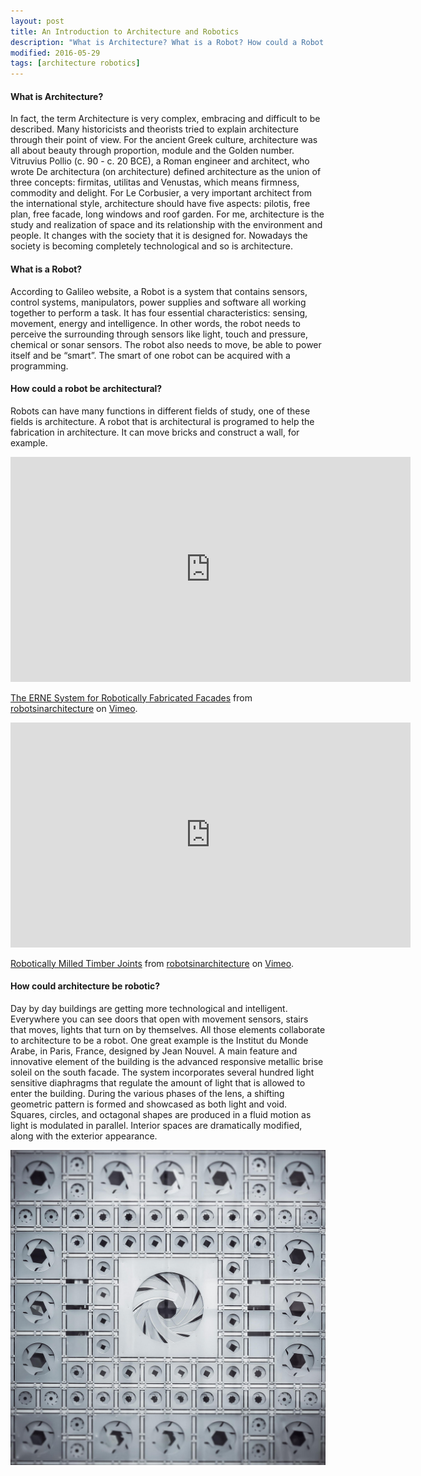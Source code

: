 ```yaml
---
layout: post
title: An Introduction to Architecture and Robotics
description: "What is Architecture? What is a Robot? How could a Robot be Architectural? How could Architecture be robotic?"
modified: 2016-05-29
tags: [architecture robotics]
---
```

#### What is Architecture?

In fact, the term Architecture is very complex, embracing and difficult to be described. Many historicists and theorists tried to explain architecture through their point of view.
For the ancient Greek culture, architecture was all about beauty through proportion, module and the Golden number.
Vitruvius Pollio (c. 90 - c. 20 BCE), a Roman engineer and architect, who wrote De architectura (on architecture) defined architecture as the union of three concepts: firmitas, utilitas and Venustas, which means firmness, commodity and delight.
For Le Corbusier, a very important architect from the international style, architecture should have five aspects: pilotis, free plan, free facade, long windows and roof garden.
For me, architecture is the study and realization of space and its relationship with the environment and people. It changes with the society that it is designed for. Nowadays the society is becoming completely technological and so is architecture.

#### What is a Robot?

According to Galileo website, a Robot is a system that contains sensors, control systems, manipulators, power supplies and software all working together to perform a task. It has four essential characteristics: sensing, movement, energy and intelligence. In other words, the robot needs to perceive the surrounding through sensors like light, touch and pressure, chemical or sonar sensors. The robot also needs to move, be able to power itself and be “smart”. The smart of one robot can be acquired with a programming.

#### How could a robot be architectural?

Robots can have many functions in different fields of study, one of these fields is architecture. A robot that is architectural is programed to help the fabrication in architecture. It can move bricks and construct a wall, for example.

<iframe src="https://player.vimeo.com/video/158804696" width="640" height="360" frameborder="0" webkitallowfullscreen mozallowfullscreen allowfullscreen></iframe>
<p><a href="https://vimeo.com/158804696">The ERNE System for Robotically Fabricated Facades</a> from <a href="https://vimeo.com/robotsinarchitecture">robotsinarchitecture</a> on <a href="https://vimeo.com">Vimeo</a>.</p>

<iframe src="https://player.vimeo.com/video/158804688" width="640" height="360" frameborder="0" webkitallowfullscreen mozallowfullscreen allowfullscreen></iframe>
<p><a href="https://vimeo.com/158804688">Robotically Milled Timber Joints</a> from <a href="https://vimeo.com/robotsinarchitecture">robotsinarchitecture</a> on <a href="https://vimeo.com">Vimeo</a>.</p>

#### How could architecture be robotic?

Day by day buildings are getting more technological and intelligent. Everywhere you can see doors that open with movement sensors, stairs that moves, lights that turn on by themselves. All those elements collaborate to architecture to be a robot. 
One great example is the Institut du Monde Arabe, in Paris, France, designed by Jean Nouvel. A main feature and innovative element of the building is the advanced responsive metallic brise soleil on the south facade. The system incorporates several hundred light sensitive diaphragms that regulate the amount of light that is allowed to enter the building. During the various phases of the lens, a shifting geometric pattern is formed and showcased as both light and void. Squares, circles, and octagonal shapes are produced in a fluid motion as light is modulated in parallel. Interior spaces are dramatically modified, along with the exterior appearance.

![Institut du Monde Arabe](/images/Institut-du-Monde-Arabe.jpg)
